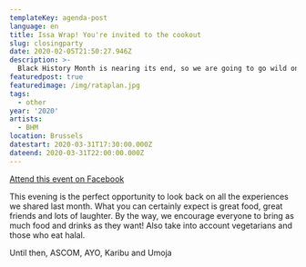 ```yaml
---
templateKey: agenda-post
language: en
title: Issa Wrap! You're invited to the cookout
slug: closingparty
date: 2020-02-05T21:50:27.946Z
description: >-
  Black History Month is nearing its end, so we are going to go wild one last time! We will end this beautiful and educational month with a cookout! And guess what? YOU ARE INVITED TO THE COOKOUT!
featuredpost: true
featuredimage: /img/rataplan.jpg
tags:
  - other
year: '2020'
artists:
  - BHM
location: Brussels
datestart: 2020-03-31T17:30:00.000Z
dateend: 2020-03-31T22:00:00.000Z
---
```

[Attend this event on Facebook](https://www.facebook.com/events/2955298627825429/)


This evening is the perfect opportunity to look back on all the experiences we shared last month. What you can certainly expect is great food, great friends and lots of laughter.
By the way, we encourage everyone to bring as much food and drinks as they want! Also take into account vegetarians and those who eat halal.

Until then, ASCOM, AYO, Karibu and Umoja
